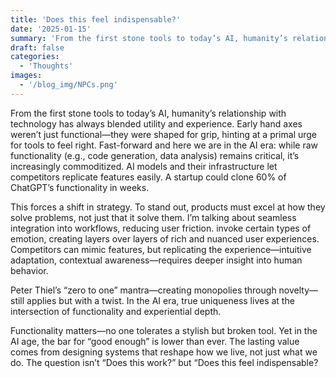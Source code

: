 ```yaml
---
title: 'Does this feel indispensable?'
date: '2025-01-15'
summary: 'From the first stone tools to today’s AI, humanity’s relationship with technology has always blended utility and experience.'
draft: false
categories:
  - 'Thoughts'
images:
  - '/blog_img/NPCs.png'
---
```


From the first stone tools to today’s AI, humanity’s relationship with technology has always blended utility and experience. Early hand axes weren’t just functional—they were shaped for grip, hinting at a primal urge for tools to feel right. Fast-forward and here we are in the AI era: while raw functionality (e.g., code generation, data analysis) remains critical, it’s increasingly commoditized. AI models and their infrastructure let competitors replicate features easily. A startup could clone 60% of ChatGPT’s functionality in weeks.

This forces a shift in strategy. To stand out, products must excel at how they solve problems, not just that it solve them. I’m talking about seamless integration into workflows, reducing user friction. invoke certain types of emotion, creating layers over layers of rich and nuanced user experiences. Competitors can mimic features, but replicating the experience—intuitive adaptation, contextual awareness—requires deeper insight into human behavior.

Peter Thiel’s “zero to one” mantra—creating monopolies through novelty—still applies but with a twist. In the AI era, true uniqueness lives at the intersection of functionality and experiential depth.

Functionality matters—no one tolerates a stylish but broken tool. Yet in the AI age, the bar for “good enough” is lower than ever. The lasting value comes from designing systems that reshape how we live, not just what we do. The question isn’t “Does this work?” but “Does this feel indispensable?
